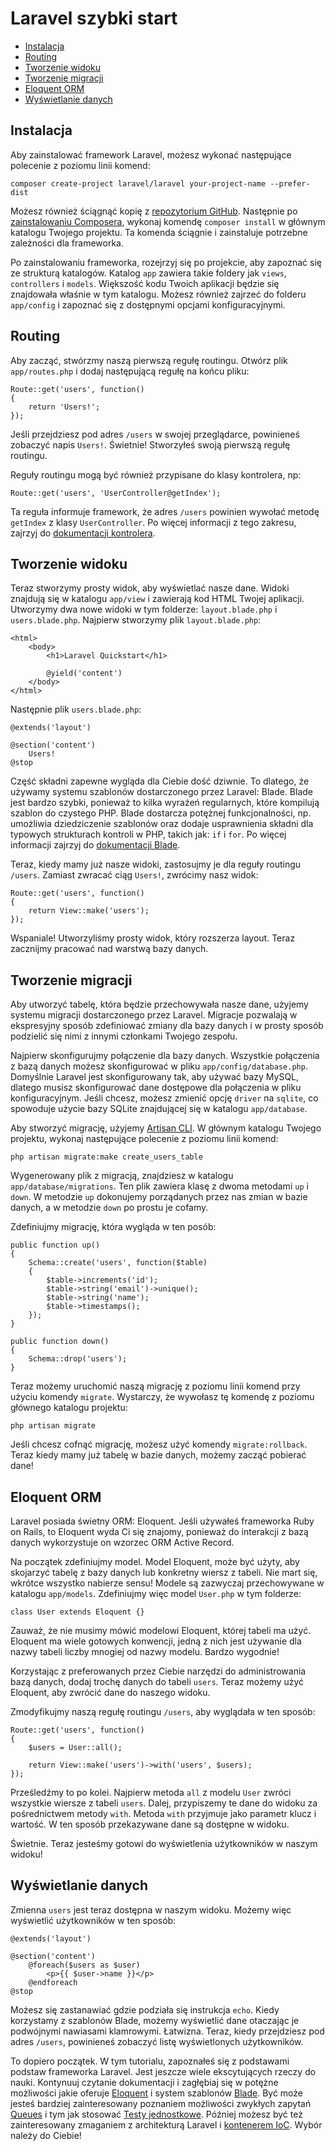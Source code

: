 # Laravel szybki start

- [Instalacja](#installation)
- [Routing](#routing)
- [Tworzenie widoku](#creating-a-view)
- [Tworzenie migracji](#creating-a-migration)
- [Eloquent ORM](#eloquent-orm)
- [Wyświetlanie danych](#displaying-data)

<a name="installation"></a>
## Instalacja

Aby zainstalować framework Laravel, możesz wykonać następujące polecenie z poziomu linii komend:

	composer create-project laravel/laravel your-project-name --prefer-dist

Możesz również ściągnąć kopię z [repozytorium GitHub](https://github.com/laravel/laravel/archive/master.zip). Następnie po [zainstalowaniu Composera](http://getcomposer.org), wykonaj komendę `composer install` w głównym katalogu Twojego projektu. Ta komenda ściągnie i zainstaluje potrzebne zależności dla frameworka.

Po zainstalowaniu frameworka, rozejrzyj się po projekcie, aby zapoznać się ze strukturą katalogów. Katalog `app` zawiera takie foldery jak `views`, `controllers` i `models`. Większość kodu Twoich aplikacji będzie się znajdowała właśnie w tym katalogu. Możesz również zajrzeć do folderu `app/config` i zapoznać się z dostępnymi opcjami konfiguracyjnymi.

<a name="routing"></a>
## Routing

Aby zacząć, stwórzmy naszą pierwszą regułę routingu. Otwórz plik `app/routes.php` i dodaj następującą regułę na końcu pliku:

	Route::get('users', function()
	{
		return 'Users!';
	});

Jeśli przejdziesz pod adres `/users` w swojej przeglądarce, powinieneś zobaczyć napis `Users!`. Świetnie! Stworzyłeś swoją pierwszą regułę routingu.

Reguły routingu mogą być również przypisane do klasy kontrolera, np:

	Route::get('users', 'UserController@getIndex');

Ta reguła informuje framework, że adres `/users` powinien wywołać metodę `getIndex` z klasy `UserController`. Po więcej informacji z tego zakresu, zajrzyj do [dokumentacji kontrolera](/controllers).

<a name="creating-a-view"></a>
## Tworzenie widoku

Teraz stworzymy prosty widok, aby wyświetlać nasze dane. Widoki znajdują się w katalogu `app/view` i zawierają kod HTML Twojej aplikacji. Utworzymy dwa nowe widoki w tym folderze: `layout.blade.php` i `users.blade.php`. Najpierw stworzymy plik `layout.blade.php`:

	<html>
		<body>
			<h1>Laravel Quickstart</h1>

			@yield('content')
		</body>
	</html>

Następnie plik `users.blade.php`:

	@extends('layout')

	@section('content')
		Users!
	@stop

Część składni zapewne wygląda dla Ciebie dość dziwnie. To dlatego, że używamy systemu szablonów dostarczonego przez Laravel: Blade. Blade jest bardzo szybki, ponieważ to kilka wyrażeń regularnych, które kompilują szablon do czystego PHP. Blade dostarcza potężnej funkcjonalności, np. umożliwia dziedziczenie szablonów oraz dodaje usprawnienia składni dla typowych strukturach kontroli w PHP, takich jak: `if` i `for`. Po więcej informacji zajrzyj do [dokumentacji Blade](/templates).

Teraz, kiedy mamy już nasze widoki, zastosujmy je dla reguły routingu  `/users`. Zamiast zwracać ciąg `Users!`, zwrócimy nasz widok:

	Route::get('users', function()
	{
		return View::make('users');
	});

Wspaniale! Utworzyliśmy prosty widok, który rozszerza layout. Teraz zacznijmy pracować nad warstwą bazy danych.

<a name="creating-a-migration"></a>
## Tworzenie migracji

Aby utworzyć tabelę, która będzie przechowywała nasze dane, użyjemy systemu migracji dostarczonego przez Laravel. Migracje pozwalają w ekspresyjny sposób zdefiniować zmiany dla bazy danych i w prosty sposób podzielić się nimi z innymi członkami Twojego zespołu.

Najpierw skonfigurujmy połączenie dla bazy danych. Wszystkie połączenia z bazą danych możesz skonfigurować w pliku `app/config/database.php`. Domyślnie Laravel jest skonfigurowany tak, aby używać bazy MySQL, dlatego musisz skonfigurować dane dostępowe dla połączenia w pliku konfiguracyjnym. Jeśli chcesz, możesz zmienić opcję `driver` na `sqlite`, co spowoduje użycie bazy SQLite znajdującej się w katalogu `app/database`.

Aby stworzyć migrację, użyjemy [Artisan CLI](/artisan). W głównym katalogu Twojego projektu, wykonaj następujące polecenie z poziomu linii komend:

	php artisan migrate:make create_users_table

Wygenerowany plik z migracją, znajdziesz w katalogu `app/database/migrations`. Ten plik zawiera klasę z dwoma metodami `up` i `down`. W metodzie `up` dokonujemy porządanych przez nas zmian w bazie danych, a w metodzie `down` po prostu je cofamy.

Zdefiniujmy migrację, która wygląda w ten posób:

	public function up()
	{
		Schema::create('users', function($table)
		{
			$table->increments('id');
			$table->string('email')->unique();
			$table->string('name');
			$table->timestamps();
		});
	}

	public function down()
	{
		Schema::drop('users');
	}

Teraz możemy uruchomić naszą migrację z poziomu linii komend przy użyciu komendy `migrate`. Wystarczy, że wywołasz tę komendę z poziomu głównego katalogu projektu:

	php artisan migrate

Jeśli chcesz cofnąć migrację, możesz użyć komendy `migrate:rollback`. Teraz kiedy mamy już tabelę w bazie danych, możemy zacząć pobierać dane!

<a name="eloquent-orm"></a>
## Eloquent ORM

Laravel posiada świetny ORM: Eloquent. Jeśli używałeś frameworka Ruby on Rails, to Eloquent wyda Ci się znajomy, ponieważ do interakcji z bazą danych wykorzystuje on wzorzec ORM Active Record.

Na początek zdefiniujmy model. Model Eloquent, może być użyty, aby skojarzyć tabelę z bazy danych lub konkretny wiersz z tabeli. Nie mart się, wkrótce wszystko nabierze sensu! Modele są zazwyczaj przechowywane w katalogu `app/models`. Zdefiniujmy więc model `User.php` w tym folderze:

	class User extends Eloquent {}

Zauważ, że nie musimy mówić modelowi Eloquent, której tabeli ma użyć. Eloquent ma wiele gotowych konwencji, jedną z nich jest używanie dla nazwy tabeli liczby mnogiej od nazwy modelu. Bardzo wygodnie!

Korzystając z preferowanych przez Ciebie narzędzi do administrowania bazą danych, dodaj trochę danych do tabeli `users`. Teraz możemy użyć Eloquent, aby zwrócić dane do naszego widoku.

Zmodyfikujmy naszą regułę routingu `/users`, aby wyglądała w ten sposób:

	Route::get('users', function()
	{
		$users = User::all();

		return View::make('users')->with('users', $users);
	});

Prześledźmy to po kolei. Najpierw metoda `all` z modelu `User` zwróci wszystkie wiersze z tabeli `users`. Dalej, przypiszemy te dane do widoku za pośrednictwem metody `with`. Metoda `with` przyjmuje jako parametr klucz i wartość. W ten sposób przekazywane dane są dostępne w widoku.

Świetnie. Teraz jesteśmy gotowi do wyświetlenia użytkowników w naszym widoku!

<a name="displaying-data"></a>
## Wyświetlanie danych

Zmienna `users` jest teraz dostępna w naszym widoku. Możemy więc wyświetlić użytkowników w ten sposób:

	@extends('layout')

	@section('content')
		@foreach($users as $user)
			<p>{{ $user->name }}</p>
		@endforeach
	@stop

Możesz się zastanawiać gdzie podziała się instrukcja `echo`. Kiedy korzystamy z szablonów Blade, możemy wyświetlić dane otaczając je podwójnymi nawiasami klamrowymi. Łatwizna. Teraz, kiedy przejdziesz pod adres `/users`, powinieneś zobaczyć listę wyświetlonych użytkowników.

To dopiero początek. W tym tutorialu, zapoznałeś się z podstawami podstaw frameworka Laravel. Jest jeszcze wiele ekscytujących rzeczy do nauki. Kontynuuj czytanie dokumentacji i zagłębiaj się w potężne możliwości jakie oferuje [Eloquent](/eloquent) i system szablonów [Blade](/templates). Być może jesteś bardziej zainteresowany poznaniem możliwości zwykłych zapytań [Queues](/queues) i tym jak stosować [Testy jednostkowe](/testing). Później możesz być też zainteresowany zmaganiem z architekturą Laravel i [kontenerem IoC](/ioc). Wybór należy do Ciebie!
